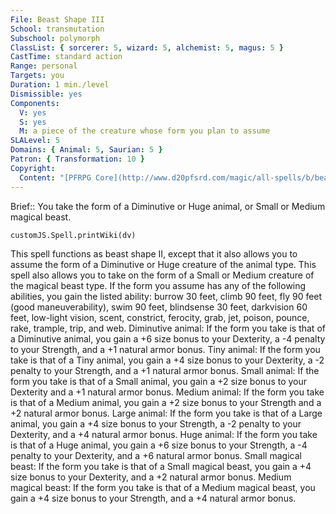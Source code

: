 ```yaml
---
File: Beast Shape III
School: transmutation
Subschool: polymorph
ClassList: { sorcerer: 5, wizard: 5, alchemist: 5, magus: 5 }
CastTime: standard action
Range: personal
Targets: you
Duration: 1 min./level
Dismissible: yes
Components:
  V: yes
  S: yes
  M: a piece of the creature whose form you plan to assume
SLALevel: 5
Domains: { Animal: 5, Saurian: 5 }
Patron: { Transformation: 10 }
Copyright:
  Content: "[PFRPG Core](http://www.d20pfsrd.com/magic/all-spells/b/beast-shape-i#TOC-Beast-Shape-III)"
---
```

Brief:: You take the form of a Diminutive or Huge animal, or Small or Medium magical beast.

```dataviewjs
customJS.Spell.printWiki(dv)
```

This spell functions as beast shape II, except that it also allows you to assume the form of a Diminutive or Huge creature of the animal type. This spell also allows you to take on the form of a Small or Medium creature of the magical beast type. If the form you assume has any of the following abilities, you gain the listed ability: burrow 30 feet, climb 90 feet, fly 90 feet (good maneuverability), swim 90 feet, blindsense 30 feet, darkvision 60 feet, low-light vision, scent, constrict, ferocity, grab, jet, poison, pounce, rake, trample, trip, and web. Diminutive animal: If the form you take is that of a Diminutive animal, you gain a +6 size bonus to your Dexterity, a -4 penalty to your Strength, and a +1 natural armor bonus. Tiny animal: If the form you take is that of a Tiny animal, you gain a +4 size bonus to your Dexterity, a -2 penalty to your Strength, and a +1 natural armor bonus. Small animal: If the form you take is that of a Small animal, you gain a +2 size bonus to your Dexterity and a +1 natural armor bonus. Medium animal: If the form you take is that of a Medium animal, you gain a +2 size bonus to your Strength and a +2 natural armor bonus. Large animal: If the form you take is that of a Large animal, you gain a +4 size bonus to your Strength, a -2 penalty to your Dexterity, and a +4 natural armor bonus. Huge animal: If the form you take is that of a Huge animal, you gain a +6 size bonus to your Strength, a -4 penalty to your Dexterity, and a +6 natural armor bonus. Small magical beast: If the form you take is that of a Small magical beast, you gain a +4 size bonus to your Dexterity, and a +2 natural armor bonus. Medium magical beast: If the form you take is that of a Medium magical beast, you gain a +4 size bonus to your Strength, and a +4 natural armor bonus.
